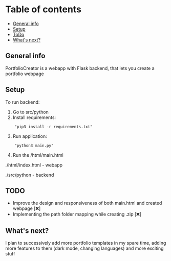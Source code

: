 
# Table of contents
* [General info](#general-info)
* [Setup](#setup)
* [ToDo](#todo)
* [What's next?](#what's-next?)

## General info
PortfolioCreator is a webapp with Flask backend, that lets you create a portfolio webpage

## Setup


To run backend:
1. Go to src/python 
2. Install requirements: 
```
	"pip3 install -r requirements.txt"
```
3. Run application:
```
	"python3 main.py"
```
4. Run the /html/main.html


./html/index.html - webapp

./src/python - backend


## TODO 
* Improve the design and responsiveness of both main.html and created webpage [❌]
* Implementing the path folder mapping while creating .zip [❌]

## What's next? 
I plan to successively add more portfolio templates in my spare time, adding more features to them (dark mode, changing languages) and more exciting stuff 
